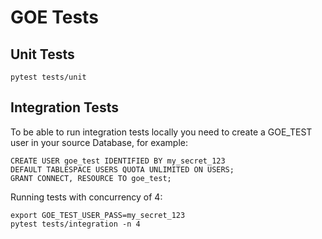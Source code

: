 # GOE Tests

## Unit Tests

```
pytest tests/unit
```


## Integration Tests

To be able to run integration tests locally you need to create a GOE_TEST user in your source Database, for example:

```
CREATE USER goe_test IDENTIFIED BY my_secret_123
DEFAULT TABLESPACE USERS QUOTA UNLIMITED ON USERS;
GRANT CONNECT, RESOURCE TO goe_test;
```

Running tests with concurrency of 4:
```
export GOE_TEST_USER_PASS=my_secret_123
pytest tests/integration -n 4
```
